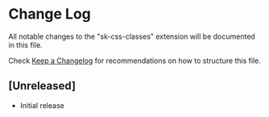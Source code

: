 # Change Log

All notable changes to the "sk-css-classes" extension will be documented in this file.

Check [Keep a Changelog](http://keepachangelog.com/) for recommendations on how to structure this file.

## [Unreleased]

- Initial release